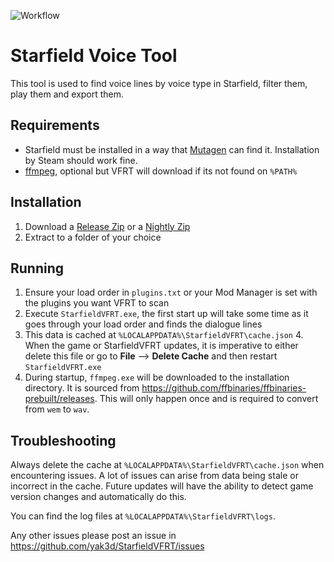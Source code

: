 ﻿![Workflow](https://github.com/yak3d/StarfieldVFRT/actions/workflows/dotnet-desktop.yml/badge.svg?branch=main)

# Starfield Voice Tool
This tool is used to find voice lines by voice type in Starfield, filter them, play them and export them. 

## Requirements
* Starfield must be installed in a way that [Mutagen](https://github.com/Mutagen-Modding/mutagen) can find it. Installation by Steam should work fine.
* [ffmpeg](https://www.ffmpeg.org/), optional but VFRT will download if its not found on `%PATH%`

## Installation
1. Download a [Release Zip](https://github.com/yak3d/StarfieldVoiceTool/releases) or a [Nightly Zip](https://github.com/yak3d/StarfieldVoiceTool/actions)
2. Extract to a folder of your choice

## Running
1. Ensure your load order in `plugins.txt` or your Mod Manager is set with the plugins you want VFRT to scan
2. Execute `StarfieldVFRT.exe`, the first start up will take some time as it goes through your load order and finds the dialogue lines
3. This data is cached at `%LOCALAPPDATA%\StarfieldVFRT\cache.json`
   4. When the game or StarfieldVFRT updates, it is imperative to either delete this file or go to **File** --> **Delete Cache** and then restart `StarfieldVFRT.exe`
5. During startup, `ffmpeg.exe` will be downloaded to the installation directory. It is sourced from https://github.com/ffbinaries/ffbinaries-prebuilt/releases. This will only happen once and is required to convert from `wem` to `wav`.

## Troubleshooting
Always delete the cache at `%LOCALAPPDATA%\StarfieldVFRT\cache.json` when encountering issues. A lot of issues can arise from data being stale or incorrect in the cache. Future updates will have the ability to detect game version changes and automatically do this.

You can find the log files at `%LOCALAPPDATA%\StarfieldVFRT\logs`.

Any other issues please post an issue in https://github.com/yak3d/StarfieldVFRT/issues
